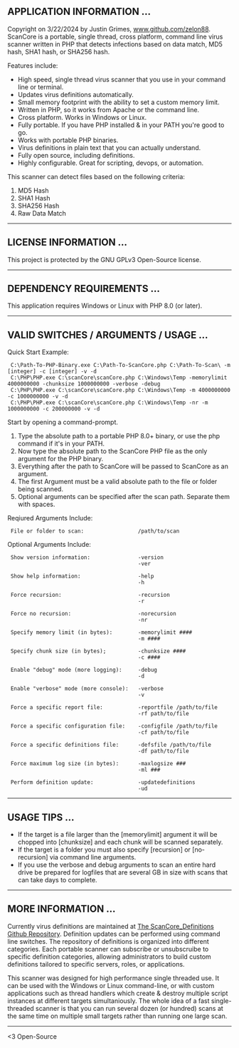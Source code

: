 ## APPLICATION INFORMATION ...

Copyright on 3/22/2024 by Justin Grimes, www.github.com/zelon88. ScanCore is a portable, single thread, cross platform, command line virus scanner written in PHP that detects infections based on data match, MD5 hash, SHA1 hash, or SHA256 hash. 

Features include:

- High speed, single thread virus scanner that you use in your command line or terminal.
- Updates virus definitions automatically.
- Small memory footprint with the ability to set a custom memory limit.
- Written in PHP, so it works from Apache or the command line.
- Cross platform. Works in Windows or Linux.
- Fully portable. If you have PHP installed & in your PATH you're good to go.
- Works with portable PHP binaries.
- Virus definitions in plain text that you can actually understand.
- Fully open source, including definitions.
- Highly configurable. Great for scripting, devops, or automation.

This scanner can detect files based on the following criteria:

1. MD5 Hash
2. SHA1 Hash
3. SHA256 Hash
4. Raw Data Match

-----------------------------------------------------------------------------------

## LICENSE INFORMATION ...

This project is protected by the GNU GPLv3 Open-Source license.

-----------------------------------------------------------------------------------

## DEPENDENCY REQUIREMENTS ... 

This application requires Windows or Linux with PHP 8.0 (or later).
  
-----------------------------------------------------------------------------------

## VALID SWITCHES / ARGUMENTS / USAGE ...

Quick Start Example:

     C:\Path-To-PHP-Binary.exe C:\Path-To-ScanCore.php C:\Path-To-Scan\ -m [integer] -c [integer] -v -d
     C:\PHP\PHP.exe C:\scanCore\scanCore.php C:\Windows\Temp -memorylimit 4000000000 -chunksize 1000000000 -verbose -debug
     C:\PHP\PHP.exe C:\scanCore\scanCore.php C:\Windows\Temp -m 4000000000 -c 1000000000 -v -d
     C:\PHP\PHP.exe C:\scanCore\scanCore.php C:\Windows\Temp -nr -m 1000000000 -c 200000000 -v -d 

Start by opening a command-prompt.
1. Type the absolute path to a portable PHP 8.0+ binary, or use the php command if it's in your PATH.
2. Now type the absolute path to the ScanCore PHP file as the only argument for the PHP binary.
3. Everything after the path to ScanCore will be passed to ScanCore as an argument.
4. The first Argument must be a valid absolute path to the file or folder being scanned.
5. Optional arguments can be specified after the scan path. Separate them with spaces.

Reqiured Arguments Include:

     File or folder to scan:                 /path/to/scan

Optional Arguments Include:

     Show version information:               -version
                                             -ver

     Show help information:                  -help
                                             -h
                                          
     Force recursion:                        -recursion
                                             -r
 
     Force no recursion:                     -norecursion
                                             -nr
 
     Specify memory limit (in bytes):        -memorylimit ####
                                             -m ####
 
     Specify chunk size (in bytes);          -chunksize ####
                                             -c ####
 
     Enable "debug" mode (more logging):     -debug
                                             -d
 
     Enable "verbose" mode (more console):   -verbose
                                             -v
 
     Force a specific report file:           -reportfile /path/to/file
                                             -rf path/to/file
                                             
     Force a specific configuration file:    -configfile /path/to/file
                                             -cf path/to/file

     Force a specific definitions file:      -defsfile /path/to/file
                                             -df path/to/file

     Force maximum log size (in bytes):      -maxlogsize ###
                                             -ml ###

     Perform definition update:              -updatedefinitions
                                             -ud
-----------------------------------------------------------------------------------

## USAGE TIPS ...

- If the target is a file larger than the [memorylimit] argument it will be chopped into [chunksize] and each chunk will be scanned separately. 
- If the target is a folder you must also specify [recursion] or [no-recursion] via command line arguments.
- If you use the verbose and debug arguments to scan an entire hard drive be prepared for logfiles that are several GB in size with scans that can take days to complete.

-----------------------------------------------------------------------------------

## MORE INFORMATION ...

Currently virus definitions are maintained at [The ScanCore_Definitions Github Repository](https://github.com/zelon88/ScanCore_Definitions). Definition updates can be performed using command line switches. The repository of definitions is organized into different categories. Each portable scanner can subscribe or unsubscruibe to specific definition categories, allowing administrators to build custom definitions tailored to specific servers, roles, or applications.

This scanner was designed for high performance single threaded use. It can be used with the Windows or Linux command-line, or with custom applications such as thread handlers which create & destroy multiple script instances at different targets simultaniously. The whole idea of a fast single-threaded scanner is that you can run several dozen (or hundred) scans at the same time on multiple small targets rather than running one large scan.

-----------------------------------------------------------------------------------

<3 Open-Source
